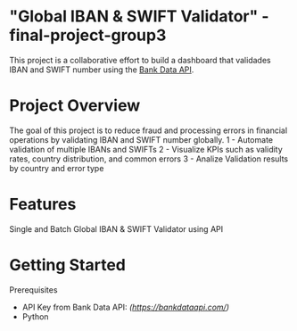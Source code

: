 # "Global IBAN & SWIFT Validator" - final-project-group3
This project is a collaborative effort to build a dashboard that validades IBAN and SWIFT number using the [Bank Data API](https://bankdataapi.com/).

# Project Overview
The goal of this project is to reduce fraud and processing errors in financial operations by validating IBAN and SWIFT number globally.
1 - Automate validation of multiple IBANs and SWIFTs
2 - Visualize KPIs such as validity rates, country distribution, and common errors
3 - Analize Validation results by country and error type

# Features
Single and Batch Global IBAN & SWIFT Validator using API 


# Getting Started
Prerequisites

- API Key from Bank Data API: *(https://bankdataapi.com/)*
- Python 
